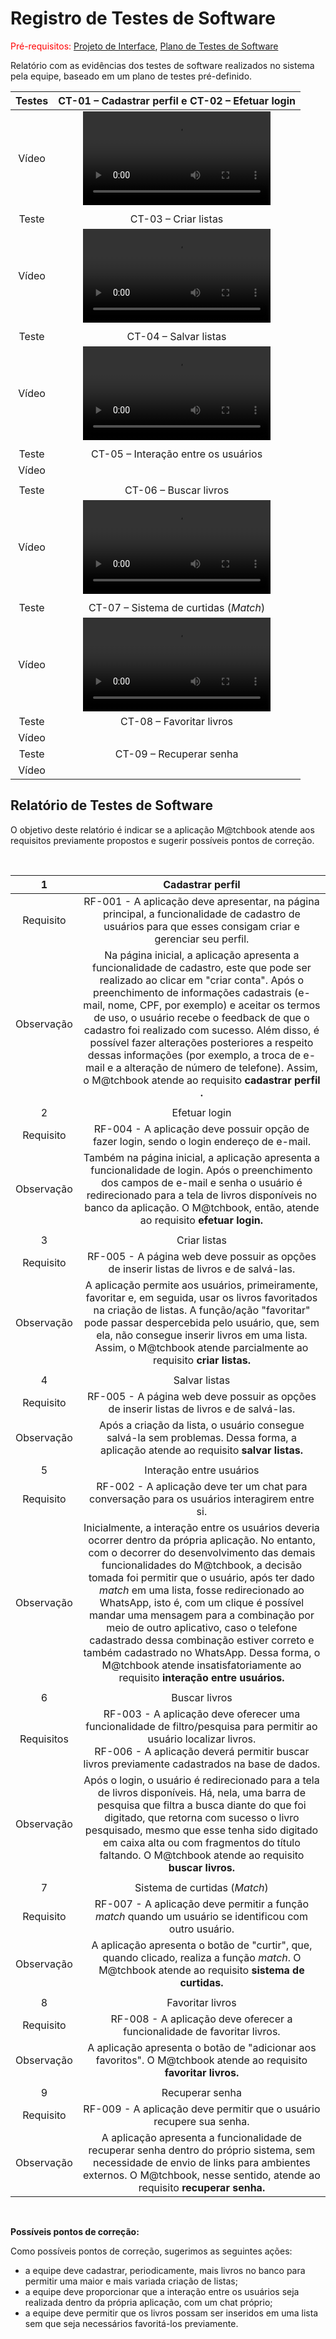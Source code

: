 # Registro de Testes de Software

<span style="color:red">Pré-requisitos: <a href="3-Projeto de Interface.md"> Projeto de Interface</a></span>, <a href="8-Plano de Testes de Software.md"> Plano de Testes de Software</a>

Relatório com as evidências dos testes de software realizados no sistema pela equipe, baseado em um plano de testes pré-definido.

| Testes 	| CT-01 – Cadastrar perfil e CT-02 – Efetuar login	|
|:---:	|:---:	|
|	Vídeo 	| <video src="https://user-images.githubusercontent.com/81396458/167744526-c554da2e-b6f0-4b64-8834-175ce31cc208.mp4"> |
|  	|  	|
| Teste 	| CT-03 – Criar listas	|
|	Vídeo 	| <video src="https://user-images.githubusercontent.com/81396458/173191762-4f9e84ee-6096-4f5f-b55a-c7606971970c.mp4"> |
|  	|  	|
| Teste 	| CT-04 – Salvar listas	|
|	Vídeo 	| <video src="https://user-images.githubusercontent.com/81396458/173191772-7247fd7d-c382-49e9-a9ba-4bdfbaec865f.mp4"> |
|  	|  	|
| Teste 	| CT-05 – Interação entre os usuários	|
|	Vídeo 	|  |
|  	|  	|
| Teste 	| CT-06 – Buscar livros	|
|	Vídeo 	| <video src="https://user-images.githubusercontent.com/81396458/173191777-1e3c93ed-6904-4121-9a1b-11c21561fc73.mp4"> |
|  	|  	|
| Teste 	| CT-07 – Sistema de curtidas (_Match_)	|
|	Vídeo 	| <video src="https://user-images.githubusercontent.com/81396458/173191781-7710756b-11ac-433c-9bfd-33b763c119ee.mp4"> |
| Teste 	| CT-08 – Favoritar livros	|
|	Vídeo 	|  |
| Teste 	| CT-09 – Recuperar senha	|
|	Vídeo 	|  |

<h2>Relatório de Testes de Software</h2>
  
O objetivo deste relatório é indicar se a aplicação M@tchbook atende aos requisitos previamente propostos e sugerir possíveis pontos de correção.

<br> 
  
| 1 	| Cadastrar perfil 	|
|:---:	|:---:	|
|	Requisito	| RF-001 - A aplicação deve apresentar, na página principal, a funcionalidade de cadastro de usuários para que esses consigam criar e gerenciar seu perfil. |
| Observação | Na página inicial, a aplicação apresenta a funcionalidade de cadastro, este que pode ser realizado ao clicar em "criar conta". Após o preenchimento de informações cadastrais (e-mail, nome, CPF, por exemplo) e aceitar os termos de uso, o usuário recebe o feedback de que o cadastro foi realizado com sucesso. Além disso, é possível fazer alterações posteriores a respeito dessas informações (por exemplo, a troca de e-mail e a alteração de número de telefone). Assim, o M@tchbook atende ao requisito <b> cadastrar perfil . |
|  	|  	|
| 2 | Efetuar login	|
| Requisito | RF-004	- A aplicação deve possuir opção de fazer login, sendo o login endereço de e-mail. |
| Observação | Também na página inicial, a aplicação apresenta a funcionalidade de login. Após o preenchimento dos campos de e-mail e senha o usuário é redirecionado para a tela de livros disponíveis no banco da aplicação. O M@tchbook, então, atende ao requisito <b> efetuar login. |
|  	|  	|
| 3 | Criar listas |
|Requisito | RF-005 - A página web deve possuir as opções de inserir listas de livros e de salvá-las.	|
| Observação | A aplicação permite aos usuários, primeiramente, favoritar e, em seguida, usar os livros favoritados na criação de listas. A função/ação "favoritar" pode passar despercebida pelo usuário, que, sem ela, não consegue inserir livros em uma lista. Assim, o M@tchbook atende parcialmente ao requisito <b> criar listas. |
|  	|  	|
| 4 | Salvar listas |
|Requisito | RF-005 - A página web deve possuir as opções de inserir listas de livros e de salvá-las.	|
| Observação | Após a criação da lista, o usuário consegue salvá-la sem problemas. Dessa forma, a aplicação atende ao requisito <b> salvar listas.  |
|  	|  	|
| 5 | Interação entre usuários |
|Requisito | RF-002 - A aplicação deve ter um chat para conversação para os usuários interagirem entre si.	|
| Observação | Inicialmente, a interação entre os usuários deveria ocorrer dentro da própria aplicação. No entanto, com o decorrer do desenvolvimento das demais funcionalidades do M@tchbook,  a decisão tomada foi permitir que o usuário, após ter dado _match_ em uma lista, fosse redirecionado ao WhatsApp, isto é, com um clique é possível mandar uma mensagem para a combinação por meio de outro aplicativo, caso o telefone cadastrado dessa combinação estiver correto e também cadastrado no WhatsApp. Dessa forma, o M@tchbook atende insatisfatoriamente ao requisito <b> interação entre usuários. |
|  	|  	|
| 6 | Buscar livros |
|Requisitos | RF-003 - A aplicação deve oferecer uma funcionalidade de filtro/pesquisa para permitir ao usuário localizar livros.	<br> RF-006 - A aplicação deverá permitir buscar livros previamente cadastrados na base de dados.	|
| Observação | Após o login, o usuário é redirecionado para a tela de livros disponíveis. Há, nela, uma barra de pesquisa que filtra a busca diante do que foi digitado, que retorna com sucesso o livro pesquisado, mesmo que esse tenha sido digitado em caixa alta ou com fragmentos do título faltando. O M@tchbook atende ao requisito <b> buscar livros. |
|  	|  	|
| 7 | Sistema de curtidas (_Match_) |
|Requisito | RF-007 - A aplicação deve permitir a função _match_ quando um usuário se identificou com outro usuário.	 |
| Observação | A aplicação apresenta o botão de "curtir", que, quando clicado, realiza a função _match_. O M@tchbook atende ao requisito <b> sistema de curtidas. |
|  	|  	|
| 8 | Favoritar livros |
|Requisito | RF-008 - A aplicação deve oferecer a funcionalidade de favoritar livros.	 |
| Observação | A aplicação apresenta o botão de "adicionar aos favoritos". O M@tchbook atende ao requisito <b> favoritar livros. |
|  	|  	|
| 9 | Recuperar senha |
|Requisito | RF-009 - A aplicação deve permitir que o usuário recupere sua senha.	 |
| Observação | A aplicação apresenta a funcionalidade de recuperar senha dentro do próprio sistema, sem necessidade de envio de links para ambientes externos. O M@tchbook, nesse sentido, atende ao requisito <b> recuperar senha. |

<br>

**Possíveis pontos de correção:**
  
Como possíveis pontos de correção, sugerimos as seguintes ações:
- a equipe deve cadastrar, periodicamente, mais livros no banco para permitir uma maior e mais variada criação de listas;
- a equipe deve proporcionar que a interação entre os usuários seja realizada dentro da própria aplicação, com um chat próprio; 
- a equipe deve permitir que os livros possam ser inseridos em uma lista sem que seja necessários favoritá-los previamente.
